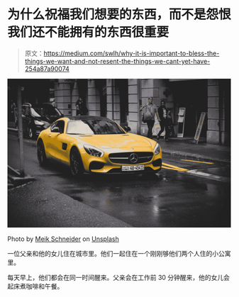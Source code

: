 # 为什么祝福我们想要的东西，而不是怨恨我们还不能拥有的东西很重要

> 原文：<https://medium.com/swlh/why-it-is-important-to-bless-the-things-we-want-and-not-resent-the-things-we-cant-yet-have-254a87a90074>

![](img/e8182fc27b62493a5f28a4c4d9b08eab.png)

Photo by [Meik Schneider](https://unsplash.com/@halalkosher?utm_source=medium&utm_medium=referral) on [Unsplash](https://unsplash.com?utm_source=medium&utm_medium=referral)

一位父亲和他的女儿住在城市里。他们一起住在一个刚刚够他们两个人住的小公寓里。

每天早上，他们都会在同一时间醒来。父亲会在工作前 30 分钟醒来，他的女儿会起床煮咖啡和午餐。